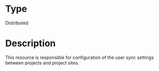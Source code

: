 # Type

Distributed

# Description

This resource is responsible for configuration of the user sync settings between
projects and project sites.

